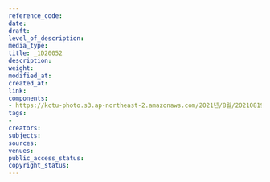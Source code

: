 ```yaml
---
reference_code: 
date: 
draft: 
level_of_description: 
media_type: 
title: _1D20052
description: 
weight: 
modified_at: 
created_at: 
link: 
components:
- https://kctu-photo.s3.ap-northeast-2.amazonaws.com/2021년/8월/20210819_일본+혐한+극우+지원+국정원은+진상을+밝혀라+기자회견/_1D20052.jpg
tags:
- 
creators: 
subjects: 
sources: 
venues: 
public_access_status: 
copyright_status: 
---
```

